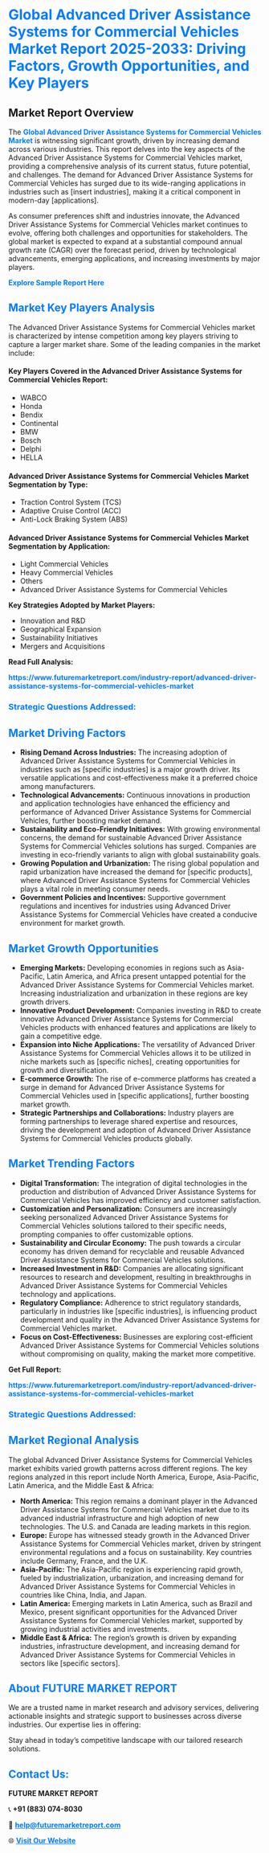 <h1 style="color: #007BFF;">Global Advanced Driver Assistance Systems for Commercial Vehicles Market Report 2025-2033: Driving Factors, Growth Opportunities, and Key Players</h1>

<section id="overview">
<h2>Market Report Overview</h2>
<p>The <a href="https://www.futuremarketreport.com/industry-report/advanced-driver-assistance-systems-for-commercial-vehicles-market" style="color: #007BFF; text-decoration: none;"><strong>Global Advanced Driver Assistance Systems for Commercial Vehicles Market</strong></a> is witnessing significant growth, driven by increasing demand across various industries. This report delves into the key aspects of the Advanced Driver Assistance Systems for Commercial Vehicles market, providing a comprehensive analysis of its current status, future potential, and challenges. The demand for Advanced Driver Assistance Systems for Commercial Vehicles has surged due to its wide-ranging applications in industries such as [insert industries], making it a critical component in modern-day [applications].</p>
<p>As consumer preferences shift and industries innovate, the Advanced Driver Assistance Systems for Commercial Vehicles market continues to evolve, offering both challenges and opportunities for stakeholders. The global market is expected to expand at a substantial compound annual growth rate (CAGR) over the forecast period, driven by technological advancements, emerging applications, and increasing investments by major players.</p>
</section>

<section id="overview">
<p><a href="https://www.futuremarketreport.com/request-sample/reportId=126794" style="color: #007BFF; text-decoration: none;"><strong>Explore Sample Report Here</strong></a></p>
</section>

<section id="key-players">
<h2 style="color: #007BFF;">Market Key Players Analysis</h2>
<p>The Advanced Driver Assistance Systems for Commercial Vehicles market is characterized by intense competition among key players striving to capture a larger market share. Some of the leading companies in the market include:</p>
<h4>Key Players Covered in the Advanced Driver Assistance Systems for Commercial Vehicles Report:</h4>
<ul><li>WABCO</li><li>Honda</li><li>Bendix</li><li>Continental</li><li>BMW</li><li>Bosch</li><li>Delphi</li><li>HELLA</li></ul>
<h4>Advanced Driver Assistance Systems for Commercial Vehicles Market Segmentation by Type:</h4>
<ul><li>Traction Control System (TCS)</li><li>Adaptive Cruise Control (ACC)</li><li>Anti-Lock Braking System (ABS)</li></ul>

<h4>Advanced Driver Assistance Systems for Commercial Vehicles Market Segmentation by Application:</h4>
<ul><li>Light Commercial Vehicles</li><li>Heavy Commercial Vehicles</li><li>Others</li><li>Advanced Driver Assistance Systems for Commercial Vehicles</li></ul>
<p><strong>Key Strategies Adopted by Market Players:</strong></p>
<ul>
<li>Innovation and R&D</li>
<li>Geographical Expansion</li>
<li>Sustainability Initiatives</li>
<li>Mergers and Acquisitions</li>
</ul>
</section>

<section>
<p><strong>Read Full Analysis: </strong></p><a href="https://www.futuremarketreport.com/industry-report/advanced-driver-assistance-systems-for-commercial-vehicles-market" style="color: #007BFF; text-decoration: none;"><strong>https://www.futuremarketreport.com/industry-report/advanced-driver-assistance-systems-for-commercial-vehicles-market</strong></a>
<h3 style="color: #007BFF;">Strategic Questions Addressed:</h3>
</section>

<section id="driving-factors">
<h2 style="color: #007BFF;">Market Driving Factors</h2>
<ul>
<li><strong>Rising Demand Across Industries:</strong> The increasing adoption of Advanced Driver Assistance Systems for Commercial Vehicles in industries such as [specific industries] is a major growth driver. Its versatile applications and cost-effectiveness make it a preferred choice among manufacturers.</li>
<li><strong>Technological Advancements:</strong> Continuous innovations in production and application technologies have enhanced the efficiency and performance of Advanced Driver Assistance Systems for Commercial Vehicles, further boosting market demand.</li>
<li><strong>Sustainability and Eco-Friendly Initiatives:</strong> With growing environmental concerns, the demand for sustainable Advanced Driver Assistance Systems for Commercial Vehicles solutions has surged. Companies are investing in eco-friendly variants to align with global sustainability goals.</li>
<li><strong>Growing Population and Urbanization:</strong> The rising global population and rapid urbanization have increased the demand for [specific products], where Advanced Driver Assistance Systems for Commercial Vehicles plays a vital role in meeting consumer needs.</li>
<li><strong>Government Policies and Incentives:</strong> Supportive government regulations and incentives for industries using Advanced Driver Assistance Systems for Commercial Vehicles have created a conducive environment for market growth.</li>
</ul>
</section>

<section id="growth-opportunities">
<h2 style="color: #007BFF;">Market Growth Opportunities</h2>
<ul>
<li><strong>Emerging Markets:</strong> Developing economies in regions such as Asia-Pacific, Latin America, and Africa present untapped potential for the Advanced Driver Assistance Systems for Commercial Vehicles market. Increasing industrialization and urbanization in these regions are key growth drivers.</li>
<li><strong>Innovative Product Development:</strong> Companies investing in R&D to create innovative Advanced Driver Assistance Systems for Commercial Vehicles products with enhanced features and applications are likely to gain a competitive edge.</li>
<li><strong>Expansion into Niche Applications:</strong> The versatility of Advanced Driver Assistance Systems for Commercial Vehicles allows it to be utilized in niche markets such as [specific niches], creating opportunities for growth and diversification.</li>
<li><strong>E-commerce Growth:</strong> The rise of e-commerce platforms has created a surge in demand for Advanced Driver Assistance Systems for Commercial Vehicles used in [specific applications], further boosting market growth.</li>
<li><strong>Strategic Partnerships and Collaborations:</strong> Industry players are forming partnerships to leverage shared expertise and resources, driving the development and adoption of Advanced Driver Assistance Systems for Commercial Vehicles products globally.</li>
</ul>
</section>

<section id="trending-factors">
<h2 style="color: #007BFF;">Market Trending Factors</h2>
<ul>
<li><strong>Digital Transformation:</strong> The integration of digital technologies in the production and distribution of Advanced Driver Assistance Systems for Commercial Vehicles has improved efficiency and customer satisfaction.</li>
<li><strong>Customization and Personalization:</strong> Consumers are increasingly seeking personalized Advanced Driver Assistance Systems for Commercial Vehicles solutions tailored to their specific needs, prompting companies to offer customizable options.</li>
<li><strong>Sustainability and Circular Economy:</strong> The push towards a circular economy has driven demand for recyclable and reusable Advanced Driver Assistance Systems for Commercial Vehicles solutions.</li>
<li><strong>Increased Investment in R&D:</strong> Companies are allocating significant resources to research and development, resulting in breakthroughs in Advanced Driver Assistance Systems for Commercial Vehicles technology and applications.</li>
<li><strong>Regulatory Compliance:</strong> Adherence to strict regulatory standards, particularly in industries like [specific industries], is influencing product development and quality in the Advanced Driver Assistance Systems for Commercial Vehicles market.</li>
<li><strong>Focus on Cost-Effectiveness:</strong> Businesses are exploring cost-efficient Advanced Driver Assistance Systems for Commercial Vehicles solutions without compromising on quality, making the market more competitive.</li>
</ul>
</section>

<section>
<p><strong>Get Full Report: </strong></p><a href="https://www.futuremarketreport.com/industry-report/advanced-driver-assistance-systems-for-commercial-vehicles-market" style="color: #007BFF; text-decoration: none;"><strong>https://www.futuremarketreport.com/industry-report/advanced-driver-assistance-systems-for-commercial-vehicles-market</strong></a>
<h3 style="color: #007BFF;">Strategic Questions Addressed:</h3>
</section>


<section id="regional-analysis">
<h2 style="color: #007BFF;">Market Regional Analysis</h2>
<p>The global Advanced Driver Assistance Systems for Commercial Vehicles market exhibits varied growth patterns across different regions. The key regions analyzed in this report include North America, Europe, Asia-Pacific, Latin America, and the Middle East & Africa:</p>
<ul>
<li><strong>North America:</strong> This region remains a dominant player in the Advanced Driver Assistance Systems for Commercial Vehicles market due to its advanced industrial infrastructure and high adoption of new technologies. The U.S. and Canada are leading markets in this region.</li>
<li><strong>Europe:</strong> Europe has witnessed steady growth in the Advanced Driver Assistance Systems for Commercial Vehicles market, driven by stringent environmental regulations and a focus on sustainability. Key countries include Germany, France, and the U.K.</li>
<li><strong>Asia-Pacific:</strong> The Asia-Pacific region is experiencing rapid growth, fueled by industrialization, urbanization, and increasing demand for Advanced Driver Assistance Systems for Commercial Vehicles in countries like China, India, and Japan.</li>
<li><strong>Latin America:</strong> Emerging markets in Latin America, such as Brazil and Mexico, present significant opportunities for the Advanced Driver Assistance Systems for Commercial Vehicles market, supported by growing industrial activities and investments.</li>
<li><strong>Middle East & Africa:</strong> The region’s growth is driven by expanding industries, infrastructure development, and increasing demand for Advanced Driver Assistance Systems for Commercial Vehicles in sectors like [specific sectors].</li>
</ul>
</section>

<footer>
<h2 style="color: #007BFF;">About FUTURE MARKET REPORT</h2>
<p>We are a trusted name in market research and advisory services, delivering actionable insights and strategic support to businesses across diverse industries. Our expertise lies in offering:</p>

<p>Stay ahead in today’s competitive landscape with our tailored research solutions.</p>

<h2 style="color: #007BFF;">Contact Us:</h2>
<p><strong>FUTURE MARKET REPORT</strong></p>
<p>📞 <strong>+91 (883) 074-8030</strong></p>
<p>📧 <strong><a href="mailto:help@futuremarketreport.com" style="color: #007BFF;">help@futuremarketreport.com</a></strong></p>
<p>🌐 <strong><a href="https://www.futuremarketreport.com/" style="color: #007BFF;">Visit Our Website</a></strong></p>
</footer>
